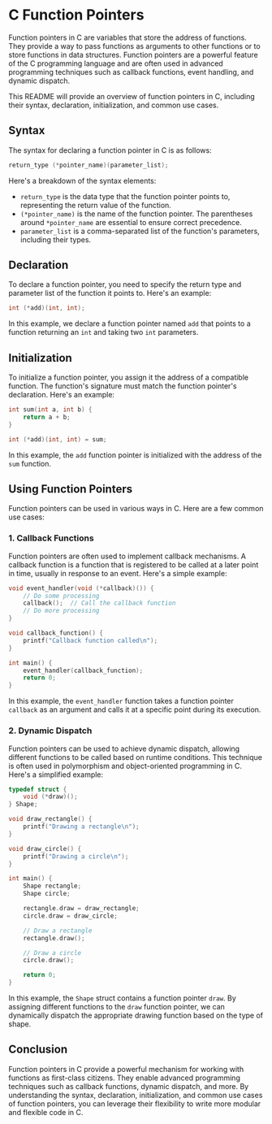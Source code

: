 # C Function Pointers

Function pointers in C are variables that store the address of functions. They provide a way to pass functions as arguments to other functions or to store functions in data structures. Function pointers are a powerful feature of the C programming language and are often used in advanced programming techniques such as callback functions, event handling, and dynamic dispatch.

This README will provide an overview of function pointers in C, including their syntax, declaration, initialization, and common use cases.

## Syntax

The syntax for declaring a function pointer in C is as follows:

```c
return_type (*pointer_name)(parameter_list);
```

Here's a breakdown of the syntax elements:

- `return_type` is the data type that the function pointer points to, representing the return value of the function.
- `(*pointer_name)` is the name of the function pointer. The parentheses around `*pointer_name` are essential to ensure correct precedence.
- `parameter_list` is a comma-separated list of the function's parameters, including their types.

## Declaration

To declare a function pointer, you need to specify the return type and parameter list of the function it points to. Here's an example:

```c
int (*add)(int, int);
```

In this example, we declare a function pointer named `add` that points to a function returning an `int` and taking two `int` parameters.

## Initialization

To initialize a function pointer, you assign it the address of a compatible function. The function's signature must match the function pointer's declaration. Here's an example:

```c
int sum(int a, int b) {
    return a + b;
}

int (*add)(int, int) = sum;
```

In this example, the `add` function pointer is initialized with the address of the `sum` function.

## Using Function Pointers

Function pointers can be used in various ways in C. Here are a few common use cases:

### 1. Callback Functions

Function pointers are often used to implement callback mechanisms. A callback function is a function that is registered to be called at a later point in time, usually in response to an event. Here's a simple example:

```c
void event_handler(void (*callback)()) {
    // Do some processing
    callback();  // Call the callback function
    // Do more processing
}

void callback_function() {
    printf("Callback function called\n");
}

int main() {
    event_handler(callback_function);
    return 0;
}
```

In this example, the `event_handler` function takes a function pointer `callback` as an argument and calls it at a specific point during its execution.

### 2. Dynamic Dispatch

Function pointers can be used to achieve dynamic dispatch, allowing different functions to be called based on runtime conditions. This technique is often used in polymorphism and object-oriented programming in C. Here's a simplified example:

```c
typedef struct {
    void (*draw)();
} Shape;

void draw_rectangle() {
    printf("Drawing a rectangle\n");
}

void draw_circle() {
    printf("Drawing a circle\n");
}

int main() {
    Shape rectangle;
    Shape circle;

    rectangle.draw = draw_rectangle;
    circle.draw = draw_circle;

    // Draw a rectangle
    rectangle.draw();

    // Draw a circle
    circle.draw();

    return 0;
}
```

In this example, the `Shape` struct contains a function pointer `draw`. By assigning different functions to the `draw` function pointer, we can dynamically dispatch the appropriate drawing function based on the type of shape.

## Conclusion

Function pointers in C provide a powerful mechanism for working with functions as first-class citizens. They enable advanced programming techniques such as callback functions, dynamic dispatch, and more. By understanding the syntax, declaration, initialization, and common use cases of function pointers, you can leverage their flexibility to write more modular and flexible code in C.
